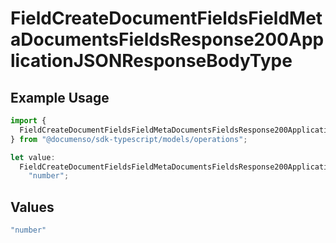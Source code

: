 # FieldCreateDocumentFieldsFieldMetaDocumentsFieldsResponse200ApplicationJSONResponseBodyType

## Example Usage

```typescript
import {
  FieldCreateDocumentFieldsFieldMetaDocumentsFieldsResponse200ApplicationJSONResponseBodyType,
} from "@documenso/sdk-typescript/models/operations";

let value:
  FieldCreateDocumentFieldsFieldMetaDocumentsFieldsResponse200ApplicationJSONResponseBodyType =
    "number";
```

## Values

```typescript
"number"
```